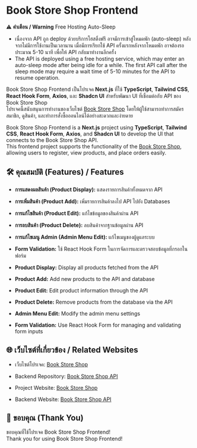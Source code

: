 # Book Store Shop Frontend

⚠️ **คำเตือน / Warning**
Free Hosting Auto-Sleep  
- เนื่องจาก API ถูก deploy ด้วยบริการโฮสติ้งฟรี อาจมีการเข้าสู่โหมดพัก (auto-sleep) หลังจากไม่มีการใช้งานเป็นเวลานาน เมื่อมีการเรียกใช้ API ครั้งแรกหลังจากโหมดพัก อาจต้องรอประมาณ 5-10 นาที เพื่อให้ API กลับมาทำงานอีกครั้ง  
- The API is deployed using a free hosting service, which may enter an auto-sleep mode after being idle for a while. The first API call after the sleep mode may require a wait time of 5-10 minutes for the API to resume operation.

Book Store Shop Frontend เป็นโปรเจค **Next.js** ที่ใช้ **TypeScript**, **Tailwind CSS**, **React Hook Form**, **Axios**, และ **Shadcn UI** สำหรับพัฒนา UI ที่เชื่อมต่อกับ API ของ Book Store Shop  
โปรเจคนี้สนับสนุนการทำงานของเว็บไซต์ [Book Store Shop](https://books-store-shop.netlify.app) โดยให้ผู้ใช้สามารถทำการสมัครสมาชิก, ดูสินค้า, และทำการสั่งซื้อออนไลน์ได้อย่างสะดวกและง่ายดาย  

Book Store Shop Frontend is a **Next.js** project using **TypeScript**, **Tailwind CSS**, **React Hook Form**, **Axios**, and **Shadcn UI** to develop the UI that connects to the Book Store Shop API.  
This frontend project supports the functionality of the [Book Store Shop](https://books-store-shop.netlify.app), allowing users to register, view products, and place orders easily.

## 🛠 คุณสมบัติ (Features) / Features
- **การแสดงผลสินค้า (Product Display):** แสดงรายการสินค้าทั้งหมดจาก API  
- **การเพิ่มสินค้า (Product Add):** เพิ่มรายการสินค้าลงไป API ไปยัง Databases  
- **การแก้ไขสินค้า (Product Edit):** แก้ไขข้อมูลของสินค้าผ่าน API  
- **การลบสินค้า (Product Delete):** ลบสินค้าจากฐานข้อมูลผ่าน API  
- **การแก้ไขเมนู Admin (Admin Menu Edit):** แก้ไขเมนูของผู้ดูแลระบบ  
- **Form Validation:** ใช้ React Hook Form ในการจัดการและตรวจสอบข้อมูลที่กรอกในฟอร์ม  

- **Product Display:** Display all products fetched from the API  
- **Product Add:** Add new products to the API and database  
- **Product Edit:** Edit product information through the API  
- **Product Delete:** Remove products from the database via the API  
- **Admin Menu Edit:** Modify the admin menu settings  
- **Form Validation:** Use React Hook Form for managing and validating form inputs  

## 🌐 เว็บไซต์ที่เกี่ยวข้อง / Related Websites
- เว็บไซต์โปรเจค: [Book Store Shop](https://books-store-shop.netlify.app)  
- Backend Repository: [Book Store Shop API](https://github.com/Patiz-pao/book-store-api)  

- Project Website: [Book Store Shop](https://books-store-shop.netlify.app)  
- Backend Website: [Book Store Shop API](https://book-store-api-4mpr.onrender.com)  

## 🙏 ขอบคุณ (Thank You)
ขอบคุณที่ใช้โปรเจค Book Store Shop Frontend!  
Thank you for using Book Store Shop Frontend! 
